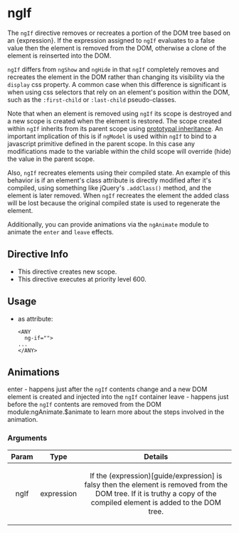 



# ngIf








The `ngIf` directive removes or recreates a portion of the DOM tree based on an
{expression}. If the expression assigned to `ngIf` evaluates to a false
value then the element is removed from the DOM, otherwise a clone of the
element is reinserted into the DOM.

`ngIf` differs from `ngShow` and `ngHide` in that `ngIf` completely removes and recreates the
element in the DOM rather than changing its visibility via the `display` css property.  A common
case when this difference is significant is when using css selectors that rely on an element's
position within the DOM, such as the `:first-child` or `:last-child` pseudo-classes.

Note that when an element is removed using `ngIf` its scope is destroyed and a new scope
is created when the element is restored.  The scope created within `ngIf` inherits from
its parent scope using
[prototypal inheritance](https://github.com/angular/angular.js/wiki/Understanding-Scopes#javascript-prototypal-inheritance).
An important implication of this is if `ngModel` is used within `ngIf` to bind to
a javascript primitive defined in the parent scope. In this case any modifications made to the
variable within the child scope will override (hide) the value in the parent scope.

Also, `ngIf` recreates elements using their compiled state. An example of this behavior
is if an element's class attribute is directly modified after it's compiled, using something like
jQuery's `.addClass()` method, and the element is later removed. When `ngIf` recreates the element
the added class will be lost because the original compiled state is used to regenerate the element.

Additionally, you can provide animations via the `ngAnimate` module to animate the `enter`
and `leave` effects.








## Directive Info

* This directive creates new scope.
* This directive executes at priority level 600.


## Usage



* as attribute:
    ```
    <ANY
      ng-if="">
    ...
    </ANY>
    ```



## Animations
enter - happens just after the `ngIf` contents change and a new DOM element is created and injected into the `ngIf` container
leave - happens just before the `ngIf` contents are removed from the DOM
module:ngAnimate.$animate to learn more about the steps involved in the animation.

### Arguments

| Param | Type | Details |
| :--: | :--: | :--: |
| ngIf | expression | <p>If the (expression)[guide/expression] is falsy then the element is removed from the DOM tree. If it is truthy a copy of the compiled element is added to the DOM tree.</p>  |




